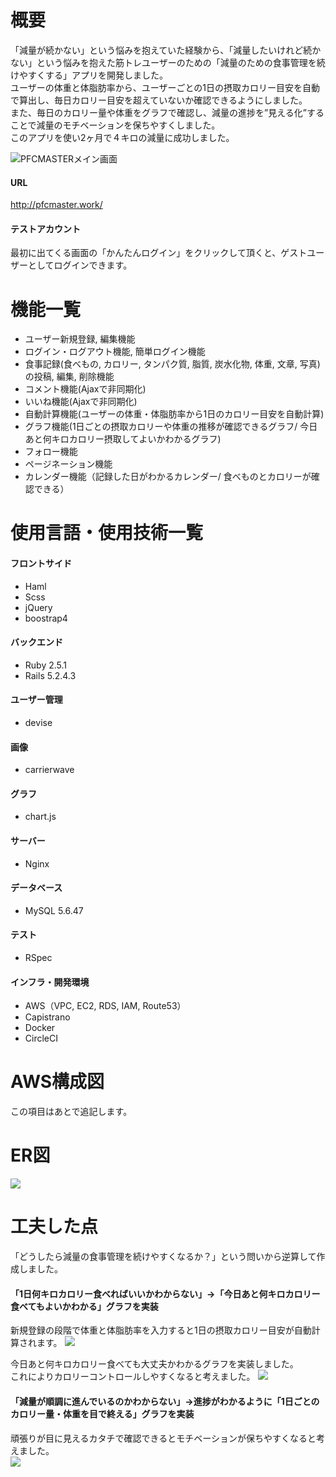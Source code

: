 # 概要
「減量が続かない」という悩みを抱えていた経験から、「減量したいけれど続かない」という悩みを抱えた筋トレユーザーのための「減量のための食事管理を続けやすくする」アプリを開発しました。  
ユーザーの体重と体脂肪率から、ユーザーごとの1日の摂取カロリー目安を自動で算出し、毎日カロリー目安を超えていないか確認できるようにしました。  
また、毎日のカロリー量や体重をグラフで確認し、減量の進捗を”見える化”することで減量のモチベーションを保ちやすくしました。  
このアプリを使い2ヶ月で４キロの減量に成功しました。
 
![PFCMASTERメイン画面](https://user-images.githubusercontent.com/60293887/97381551-aa284580-190c-11eb-9d19-cd793b98c516.png)


#### URL
http://pfcmaster.work/
#### テストアカウント
最初に出てくる画面の「かんたんログイン」をクリックして頂くと、ゲストユーザーとしてログインできます。

# 機能一覧
- ユーザー新規登録, 編集機能
- ログイン・ログアウト機能, 簡単ログイン機能
- 食事記録(食べもの, カロリー, タンパク質, 脂質, 炭水化物, 体重, 文章, 写真)の投稿, 編集, 削除機能
- コメント機能(Ajaxで非同期化)
- いいね機能(Ajaxで非同期化)
- 自動計算機能(ユーザーの体重・体脂肪率から1日のカロリー目安を自動計算)
- グラフ機能(1日ごとの摂取カロリーや体重の推移が確認できるグラフ/ 今日あと何キロカロリー摂取してよいかわかるグラフ)
- フォロー機能
- ページネーション機能
- カレンダー機能（記録した日がわかるカレンダー/ 食べものとカロリーが確認できる）

# 使用言語・使用技術一覧
#### フロントサイド
- Haml  
- Scss  
- jQuery  
- boostrap4  

#### バックエンド
- Ruby 2.5.1  
- Rails 5.2.4.3 

#### ユーザー管理
- devise

#### 画像
- carrierwave

#### グラフ
- chart.js

#### サーバー
- Nginx

#### データベース
- MySQL 5.6.47  

#### テスト
- RSpec

#### インフラ・開発環境
- AWS（VPC, EC2, RDS, IAM, Route53）
- Capistrano
- Docker
- CircleCI

# AWS構成図
この項目はあとで追記します。

# ER図  
<img src="https://user-images.githubusercontent.com/60293887/94326084-d59dd480-ffdc-11ea-8f68-b6584a5eb849.png">

# 工夫した点
「どうしたら減量の食事管理を続けやすくなるか？」という問いから逆算して作成しました。

#### 「1日何キロカロリー食べればいいかわからない」→「今日あと何キロカロリー食べてもよいかわかる」グラフを実装
新規登録の段階で体重と体脂肪率を入力すると1日の摂取カロリー目安が自動計算されます。
<img src="https://user-images.githubusercontent.com/60293887/97382095-f0ca6f80-190d-11eb-9104-f1a109d116b1.png">

今日あと何キロカロリー食べても大丈夫かわかるグラフを実装しました。  
これによりカロリーコントロールしやすくなると考えました。
<img src="https://user-images.githubusercontent.com/60293887/97382438-c1683280-190e-11eb-832c-3e560c337502.png">

#### 「減量が順調に進んでいるのかわからない」→進捗がわかるように「1日ごとのカロリー量・体重を目で終える」グラフを実装
頑張りが目に見えるカタチで確認できるとモチベーションが保ちやすくなると考えました。  
<img src="https://user-images.githubusercontent.com/60293887/97382724-5703c200-190f-11eb-9dc8-fd8f481e8c6e.png">
